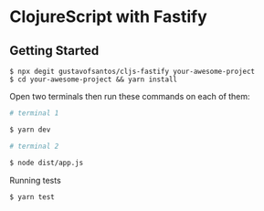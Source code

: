 # ClojureScript with Fastify

## Getting Started

```
$ npx degit gustavofsantos/cljs-fastify your-awesome-project
$ cd your-awesome-project && yarn install
```

Open two terminals then run these commands on each of them:

```sh
# terminal 1

$ yarn dev
```

```sh
# terminal 2

$ node dist/app.js
```

Running tests

```sh
$ yarn test
```
